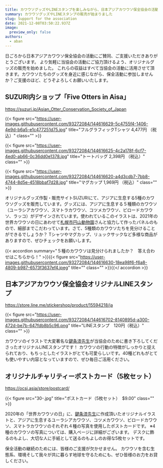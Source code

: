 ```yaml
---
title: カワウソグッズやLINEスタンプを楽しみながら、日本アジアカワウソ保全協会の活動の支援にご協力ください
summary: カワウソグッズやLINEスタンプの販売が始まりました
slug: Support for the association
date: 2021-12-08T03:50:22.937Z
image:
  preview_only: false
authors:
  - aban
---
```

日ごろから日本アジアカワウソ保全協会の活動にご賛同、ご支援いただきありがとうございます。
より気軽に当協会の活動にご協力頂けるよう、オリジナルグッズの販売を始めました。
これらの収益はすべて当協会の活動に活用させて頂きます。カワウソたちのグッズを身近に感じながら、保全活動に参加しませんか？ご支援のほど、どうぞよろしくお願いいたします。

## SUZURI内ショップ「Five Otters in Aisa」

<https://suzuri.jp/Asian_Otter_Conservation_Society_of_Japan>

{{< figure src="https://user-images.githubusercontent.com/93272084/144616629-5c4755f4-1406-4e9d-b6a5-e1c477251d75.jpg" title="フルグラフィックTシャツ 4,477円 （税込）" class="" >}}

{{< figure src="https://user-images.githubusercontent.com/93272084/144616625-4c2a178f-6cf7-4ed0-ab66-0c36dd0e1378.jpg" title="トートバッグ 2,398円 （税込）" class="" >}}

{{< figure src="https://user-images.githubusercontent.com/93272084/144616620-a4d3cdb7-7bb8-4744-8d5e-4518bbaf7d28.jpg" title="マグカップ 1,969円 （税込）" class="" >}}

オリジナルグッズ作製・販売サイトSUZURIにて、アジアに生息する5種のカワウソグッズを販売しています。グッズには、アジアに生息する５種類のカワウソ（ユーラシアカワウソ、スマトラカワウソ、コツメカワウソ、ビロードカワウソ、ラッコ）がデザインされています。使われているこのイラストは、2021年の世界カワウソの日にあわせて[札幌市円山動物園](https://www.city.sapporo.jp/zoo/)さんと協力して作ったパネルのもので、細部までこだわっています。さて、5種類のカワウソたちを見分けることができるでしょうか？
Tシャツやマグカップ、リュックサックなど多様な商品がありますので、ぜひチェックをお願いします。

{{< accordion summary="５種のカワウソは見分けられましたか？　答え合わせはこちらから！" >}}{{< figure src="https://user-images.githubusercontent.com/93272084/144616630-18ea98f6-f6a8-4809-b987-6573f3637ef4.jpeg" title="" class="" >}}{{</ accordion >}}

## 日本アジアカワウソ保全協会オリジナルLINEスタンプ

<https://store.line.me/stickershop/product/15594218/ja>

{{< figure src="https://user-images.githubusercontent.com/93272084/144616702-8140895d-a300-472d-be7b-647fdb8b5c96.png" title="LINEスタンプ　120円（税込）" class="" >}}

カワウソのイラストで大変著名な[鍵条漆先生](https://twitter.com/kagijouurushi)が当協会のために書き下ろしてくださったオリジナルLINEスタンプです！
カワウソの行動の特徴がしっかりと捉えられており、もちっとしたイラストがとても可愛らしいです。40種どれもがとても使いやすい内容となっていますので、ぜひ毎日ご活用ください。

## オリジナルチャリティーポストカード（5枚セット）

<https://ocsj.asia/store/postcard/>

{{< figure src="30-.jpg" title="ポストカード（5枚セット）　$9.00" class="" >}}

2020年の「世界カワウソの日」に、[鍵条漆先生](https://twitter.com/kagijouurushi)に作成頂いたオリジナルイラストと、アジアに生息するユーラシアカワウソ、コツメカワウソ、ビロードカワウソ、スマトラカワウソのそれぞれ４種の写真を使用したポストカードです。
※4種のカワウソの写真については、購入ページに詳細がございます。
デスクに飾るのもよし、大切な人に手紙として送るのもよしのお得な5枚セットです。

保全活動の継続のためには、皆様のご支援が欠かせません。 カワウソを含む生態系、環境そして我々が共に暮らす地球を守るためにも、ぜひ皆様のお力をお貸しください。